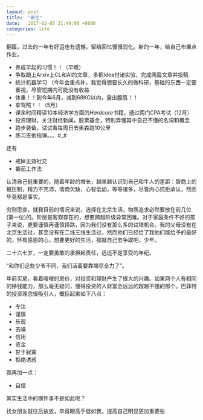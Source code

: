 ```yaml
---
layout: post
title:  "新生"
date:   2017-02-05 21:49:00 +0800
categories: life
---
```


翻篇，过去的一年有好运也有遗憾，留给回忆慢慢消化。新的一年，给自己布置点作业。

* 养成早起的习惯！！（早睡）
* 争取跟上Arxiv上CL和AI的文章，多把Idea付诸实验，完成两篇文章并投稿
* 统计机器学习 （今年会重点补，我觉得想要长久的做科研，基础的东西一定要重视，尽管短期内可能没有收益
* 体重！！到今年6月，减到68KG以内，露出腹肌！！
* 拿驾照！！（5月）
* 课余时间精读10本经济学方面的*Hardcore*书籍，通过两门CPA考试（12月）
* 投资理财，关注财经新闻，股票基金，特别弄懂其中自己不懂的名词和概念
* 跑步装备，试试看每周日去奥森跑10公里
* 练习吉他指弹。。。#_#

还有

* 戒掉无效社交
* 番茄工作法

认清自己挺重要的，随着年龄的增长，越来越认识到自己和牛人的差距：智商上的被压制，精力不充沛，情商欠缺，心智低幼，等等诸多，尽管内心抗拒承认，然而毕竟都是事实。

穷则思变，就我目前的情况来说，选择在北京生活，物质追求必然要放在前几位(第一位)的。阶层是客观存在的，想要跨越阶级异常困难。对于家庭条件不好的孩子来说，更要谨慎再谨慎择路，因为我们没有那么多的试错机会。我的父母没有在北京生活过，甚至没有在二线三线生活过，然而他们已经给了我他们能给予的最好的，怀有感恩的心，想要更好的生活，那就自己去争取吧，少年。

二十六七岁，一定要勇敢的承担起责任，远远不是享受的年纪。

“和你们这些少爷不同，我们活着要靠竭尽全力了”。

年前买房，看着嗖嗖的房价，对投资和理财产生了很大的兴趣。如果两个人有相同的挣钱能力，那么毫无疑问，懂得投资的人财富会远远的超越不懂的那个。巴菲特的投资理念很吸引人，概括起来如下八点：

* 专注
* 谨慎
* 乐观
* 去噪
* 信用
* 资金
* 甘于寂寞
* 拒绝诱惑

我再加一点：

* 自信

其实生活中的哪件事不是如此呢？

找女朋友就往后放放，毕竟眼高手低如我，提高自己明显更加重要些